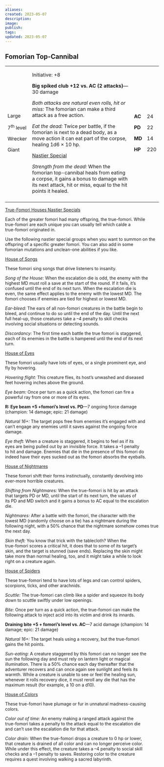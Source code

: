 ```yaml
---
aliases: 
created: 2023-05-07
description: 
image: 
publish: 
tags: 
updated: 2023-05-07
---
```


## Fomorian Top-Cannibal

<table>
<colgroup>
<col style="width: 16%" />
<col style="width: 71%" />
<col style="width: 5%" />
<col style="width: 6%" />
</colgroup>
<tbody>
<tr class="odd">
<td><p>Large</p>
<p>7<sup>th</sup> level</p>
<p>Wrecker</p>
<p>Giant</p></td>
<td><p>Initiative: +8</p>
<p><strong>Big spiked club +12 vs. AC (2 attacks)</strong>—30 damage</p>
<p><em>Both attacks are natural even rolls, hit or miss:</em> The
fomorian can make a third attack as a free action.</p>
<p><em>Eat the dead:</em> Twice per battle, if the fomorian is next to a
dead body, as a move action it can eat part of the corpse, healing 1d6 ×
10 hp.</p>
<p><u>Nastier Special</u></p>
<p><em>Strength from the dead:</em> When the fomorian top-cannibal heals
from eating a corpse, it gains a bonus to damage with its next attack,
hit or miss, equal to the hit points it healed.</p></td>
<td><p><strong>AC</strong></p>
<p><strong>PD</strong></p>
<p><strong>MD</strong></p>
<p><strong>HP</strong></p></td>
<td><p>24</p>
<p>22</p>
<p>14</p>
<p>220</p></td>
</tr>
<tr class="even">
<td></td>
<td></td>
<td></td>
<td></td>
</tr>
</tbody>
</table>

<u>True-Fomori Houses Nastier Specials</u>

Each of the greater fomori had many offspring, the true-fomori. While  
true-fomori are each unique you can usually tell which calde a  
true-fomori originated in.

Use the following nastier special groups when you want to summon on the  
offspring of a specific greater fomori. You can also add in some  
fomorian mutations and unclean-one abilities if you like.

<u>House of Songs</u>

These fomori sing songs that drive listeners to insanity.

*Song of the House:* When the escalation die is odd, the enemy with the  
highest MD must roll a save at the start of the round. If it fails, it’s  
confused until the end of its next turn. When the escalation die is  
even, the same effect applies to the enemy with the lowest MD. The  
fomori chooses if enemies are tied for highest or lowest MD.

*Ear-bleed:* The ears of all non-fomori creatures in the battle begin to  
bleed, and continue to do so until the end of the day. Until the next  
full heal-up, those creatures take a –4 penalty to skill checks  
involving social situations or detecting sounds.

*Discordancy:* The first time each battle the true fomori is staggered,  
each of its enemies in the battle is hampered until the end of its next  
turn.

<u>House of Eyes</u>

These fomori usually have lots of eyes, or a single prominent eye, and  
fly by hovering.

*Hovering flight:* This creature flies, its host’s unwashed and diseased  
feet hovering inches above the ground.

*Eye beam:* Once per turn as a quick action, the fomori can fire a  
powerful ray from one or more of its eyes.

**R: Eye beam +5 +fomori’s level vs. PD**—7 ongoing force damage  
(champion: 14 damage; epic: 21 damage)

*Natural 16+:* The target pops free from enemies it’s engaged with and  
can’t engage any enemies until it saves against the ongoing force  
damage.

*Eye theft:* When a creature is staggered, it begins to feel as if its  
eyes are being pulled out by an invisible force. It takes a –1 penalty  
to hit and damage. Enemies that die in the presence of this fomori do  
indeed have their eyes sucked out as the fomori absorbs the eyeballs.

<u>House of Nightmares</u>

These fomori shift their forms instinctually, constantly devolving into  
ever-more horrible creatures.

*Shifting from Nightmares:* When the true-fomori is hit by an attack  
that targets PD or MD, until the start of its next turn, the values of  
its PD and MD switch and it gains a bonus to AC equal to the escalation  
die.

*Nightmares:* After a battle with the fomori, the character with the  
lowest MD (randomly choose on a tie) has a nightmare during the  
following night, with a 50% chance that the nightmare somehow comes true  
the next day.

*Skin theft:* You know that trick with the tablecloth? When the  
true-fomori scores a critical hit, it does that to some of its target’s  
skin, and the target is stunned (save ends). Replacing the skin might  
take more than normal healing, too, and it might take a while to look  
right on a creature again.

<u>House of Spiders</u>

These true-fomori tend to have lots of legs and can control spiders,  
scorpions, ticks, and other arachnids.

*Scuttle:* The true-fomori can climb like a spider and squeeze its body  
down to scuttle swiftly under low openings.

*Bite:* Once per turn as a quick action, the true-fomori can make the  
following attack to inject acid into its victim and drink its innards.

**Draining bite +5 + fomori’s level vs. AC**—7 acid damage (champion: 14  
damage; epic: 21 damage)

*Natural 16+:* The target heals using a recovery, but the true-fomori  
gains the hit points.

*Sun-eating:* A creature staggered by this fomori can no longer see the  
sun the following day and must rely on lantern light or magical  
illumination. There is a 50% chance each day thereafter that the  
adventurer recovers and can once again see sunlight and feels its  
warmth. While a creature is unable to see or feel the healing sun,  
whenever it rolls recovery dice, it must reroll any die that has the  
maximum result (for example, a 10 on a d10).

<u>House of Colors</u>

These true-fomori have plumage or fur in unnatural madness-causing  
colors.

*Color out of time:* An enemy making a ranged attack against the  
true-fomori takes a penalty to the attack equal to the escalation die  
and can’t use the escalation die for that attack.

*Color drain:* When the true-fomori drops a creature to 0 hp or lower,  
that creature is drained of all color and can no longer perceive color.  
While under this effect, the creature takes a –4 penalty to social skill  
checks and a –1 penalty to saves. Restoring color to the creature  
requires a quest involving walking a sacred labyrinth.

